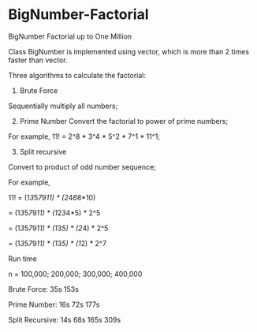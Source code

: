 # BigNumber-Factorial
BigNumber Factorial up to One Million

Class BigNumber is implemented using vector<unsigned long>, which is more than 2 times faster than vector<unsigned int>.

Three algorithms to calculate the factorial:

1) Brute Force

Sequentially multiply all numbers;

2) Prime Number
Convert the factorial to power of prime numbers;

For example, 11! = 2^8 * 3^4 * 5^2 * 7^1 * 11^1;

3) Split recursive

Convert to product of odd number sequence;

For example, 

11! = (1*3*5*7*9*11) * (2*4*6*8*10) 

= (1*3*5*7*9*11) * (1*2*3*4*5) * 2^5

= (1*3*5*7*9*11) * (1*3*5) * (2*4) * 2^5

= (1*3*5*7*9*11) * (1*3*5) * (1*2) * 2^7



Run time

n = 100,000; 200,000; 300,000; 400,000 

Brute Force:        35s       153s

Prime Number:     16s       72s     177s

Split Recursive:  14s       68s      165s   309s
